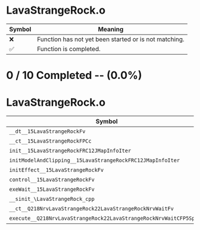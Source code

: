 # LavaStrangeRock.o
| Symbol | Meaning 
| ------------- | ------------- 
| :x: | Function has not yet been started or is not matching. 
| :white_check_mark: | Function is completed. 


# 0 / 10 Completed -- (0.0%)
# LavaStrangeRock.o
| Symbol | Decompiled? |
| ------------- | ------------- |
| `__dt__15LavaStrangeRockFv` | :x: |
| `__ct__15LavaStrangeRockFPCc` | :x: |
| `init__15LavaStrangeRockFRC12JMapInfoIter` | :x: |
| `initModelAndClipping__15LavaStrangeRockFRC12JMapInfoIter` | :x: |
| `initEffect__15LavaStrangeRockFv` | :x: |
| `control__15LavaStrangeRockFv` | :x: |
| `exeWait__15LavaStrangeRockFv` | :x: |
| `__sinit_\LavaStrangeRock_cpp` | :x: |
| `__ct__Q218NrvLavaStrangeRock22LavaStrangeRockNrvWaitFv` | :x: |
| `execute__Q218NrvLavaStrangeRock22LavaStrangeRockNrvWaitCFP5Spine` | :x: |
